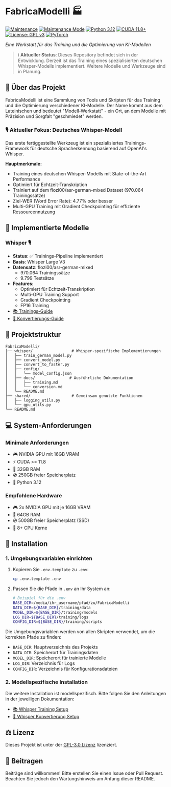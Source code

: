 # FabricaModelli 🏭

[![Maintenance](https://img.shields.io/badge/Maintained%3F-yes-green.svg)](https://github.com/fukuro-kun/FabricaModelli/graphs/commit-activity)
[![Maintenance Mode](https://img.shields.io/badge/Maintenance%20Mode-Passive-yellow.svg)](#)
[![Python 3.12](https://img.shields.io/badge/python-3.12-blue.svg)](https://www.python.org/downloads/release/python-3120/)
[![CUDA 11.8+](https://img.shields.io/badge/CUDA-11.8%2B-green.svg)](https://developer.nvidia.com/cuda-downloads)
[![License: GPL v3](https://img.shields.io/badge/License-GPLv3-blue.svg)](https://www.gnu.org/licenses/gpl-3.0)
[![PyTorch](https://img.shields.io/badge/PyTorch-2.5.1-red.svg)](https://pytorch.org/)

*Eine Werkstatt für das Training und die Optimierung von KI-Modellen*

> ℹ️ **Aktueller Status**: Dieses Repository befindet sich in der Entwicklung. Derzeit ist das Training eines spezialisierten deutschen Whisper-Modells implementiert. Weitere Modelle und Werkzeuge sind in Planung.

## 🎯 Über das Projekt

FabricaModelli ist eine Sammlung von Tools und Skripten für das Training und die Optimierung verschiedener KI-Modelle. Der Name kommt aus dem Lateinischen und bedeutet "Modell-Werkstatt" - ein Ort, an dem Modelle mit Präzision und Sorgfalt "geschmiedet" werden.

### 🎙️ Aktueller Fokus: Deutsches Whisper-Modell

Das erste fertiggestellte Werkzeug ist ein spezialisiertes Trainings-Framework für deutsche Spracherkennung basierend auf OpenAI's Whisper. 

**Hauptmerkmale:**
- Training eines deutschen Whisper-Modells mit State-of-the-Art Performance
- Optimiert für Echtzeit-Transkription
- Trainiert auf dem flozi00/asr-german-mixed Dataset (970.064 Trainingssätze)
- Ziel-WER (Word Error Rate): 4.77% oder besser
- Multi-GPU Training mit Gradient Checkpointing für effiziente Ressourcennutzung

## 🤖 Implementierte Modelle

### Whisper 🎙️
- **Status**: ✅ Trainings-Pipeline implementiert
- **Basis**: Whisper Large V3
- **Datensatz**: flozi00/asr-german-mixed
  - 970.064 Trainingssätze
  - 9.799 Testsätze
- **Features**:
  - Optimiert für Echtzeit-Transkription
  - Multi-GPU Training Support
  - Gradient Checkpointing
  - FP16 Training
- [📚 Trainings-Guide](whisper/docs/training.md)
- [🔧 Konvertierungs-Guide](whisper/docs/conversion.md)

## 📁 Projektstruktur

```
FabricaModelli/
├── whisper/                 # Whisper-spezifische Implementierungen
│   ├── train_german_model.py
│   ├── convert_model.py
│   ├── convert_to_faster.py
│   ├── config/
│   │   └── model_config.json
│   ├── docs/               # Ausführliche Dokumentation
│   │   ├── training.md
│   │   └── conversion.md
│   └── README.md
├── shared/                  # Gemeinsam genutzte Funktionen
│   ├── logging_utils.py
│   └── gpu_utils.py
└── README.md
```

## 💻 System-Anforderungen

### Minimale Anforderungen
- 🎮 NVIDIA GPU mit 16GB VRAM
- ⚡ CUDA >= 11.8
- 💾 32GB RAM
- 💿 250GB freier Speicherplatz
- 🐍 Python 3.12

### Empfohlene Hardware
- 🎮 2x NVIDIA GPU mit je 16GB VRAM
- 💾 64GB RAM
- 💿 500GB freier Speicherplatz (SSD)
- 💪 8+ CPU Kerne

## 🚀 Installation

### 1. Umgebungsvariablen einrichten

1. Kopieren Sie `.env.template` zu `.env`:
   ```bash
   cp .env.template .env
   ```

2. Passen Sie die Pfade in `.env` an Ihr System an:
   ```bash
   # Beispiel für die .env
   BASE_DIR=/media/ihr_username/pfad/zu/FabricaModelli
   DATA_DIR=${BASE_DIR}/training/data
   MODEL_DIR=${BASE_DIR}/training/models
   LOG_DIR=${BASE_DIR}/training/logs
   CONFIG_DIR=${BASE_DIR}/training/scripts
   ```

Die Umgebungsvariablen werden von allen Skripten verwendet, um die korrekten Pfade zu finden:
- `BASE_DIR`: Hauptverzeichnis des Projekts
- `DATA_DIR`: Speicherort für Trainingsdaten
- `MODEL_DIR`: Speicherort für trainierte Modelle
- `LOG_DIR`: Verzeichnis für Logs
- `CONFIG_DIR`: Verzeichnis für Konfigurationsdateien

### 2. Modellspezifische Installation

Die weitere Installation ist modellspezifisch. Bitte folgen Sie den Anleitungen in der jeweiligen Dokumentation:

- [📚 Whisper Training Setup](whisper/docs/training.md#1-einrichtung-der-umgebung)
- [🔧 Whisper Konvertierung Setup](whisper/docs/conversion.md#1-vorbereitung-der-konvertierung)

## ⚖️ Lizenz

Dieses Projekt ist unter der [GPL-3.0 Lizenz](LICENSE) lizenziert.

## 🤝 Beitragen

Beiträge sind willkommen! Bitte erstellen Sie einen Issue oder Pull Request. Beachten Sie jedoch den Wartungshinweis am Anfang dieser README.
